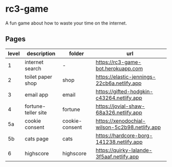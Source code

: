 # rc3-game

A fun game about how to waste your time on the internet.

## Pages

| level | description         | folder         | url                                           |
| ----- | ------------------- | -------------- | --------------------------------------------- |
| 1     | internet search     | -              | https://rc3-game-bot.herokuapp.com            |
| 2     | toilet paper shop   | shop           | https://elastic-jennings-22cb6a.netlify.app   |
| 3     | email app           | email          | https://gifted-hodgkin-c43264.netlify.app     |
| 4     | fortune-teller site | fortune        | https://jovial-shaw-68a326.netlify.app        |
| 5a    | cookie consent      | cookie-consent | https://xenodochial-wilson-5c2b98.netlify.app |
| 5b    | cats page           | cats           | https://hardcore-borg-141238.netlify.app      |
| 6     | highscore           | highscore      | https://quirky-lalande-3f5aaf.netlify.app     |
